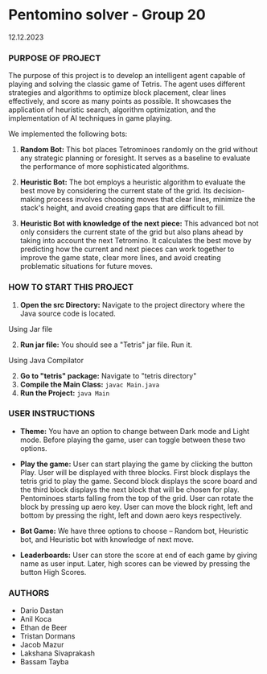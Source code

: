 # Pentomino solver - Group 20  
 12.12.2023
 ### PURPOSE OF PROJECT
The purpose of this project is to develop an intelligent agent capable of playing and solving the classic game of Tetris. The agent uses different strategies and algorithms to optimize block placement, clear lines effectively, and score as many points as possible. It showcases the application of heuristic search, algorithm optimization, and the implementation of AI techniques in game playing.

We implemented the following bots:

1.  **Random Bot:** This bot places Tetrominoes randomly on the grid without any strategic planning or foresight. It serves as a baseline to evaluate the performance of more sophisticated algorithms.
    
2.  **Heuristic Bot:** The bot employs a heuristic algorithm to evaluate the best move by considering the current state of the grid. Its decision-making process involves choosing moves that clear lines, minimize the stack's height, and avoid creating gaps that are difficult to fill.
    
3.  **Heuristic Bot with knowledge of the next piece:** This advanced bot not only considers the current state of the grid but also plans ahead by taking into account the next Tetromino. It calculates the best move by predicting how the current and next pieces can work together to improve the game state, clear more lines, and avoid creating problematic situations for future moves.

 ### HOW TO START THIS PROJECT
 
1.  **Open the src Directory:** Navigate to the project directory where the Java source code is located.    

Using Jar file
   
2.  **Run jar file:** You should see a "Tetris" jar file. Run it.

Using Java Compilator
    
2.  **Go to "tetris" package:** Navigate to "tetris directory" 
3.  **Compile the Main Class:** `javac Main.java`
4. **Run the Project:** `java Main`

 ### USER INSTRUCTIONS
- **Theme:**
    You have an option to change between Dark mode and Light mode. Before playing the game, user can toggle between these two options.
    
- **Play the game:**
User can start playing the game by clicking the button Play.
User will be displayed with three blocks. First block displays the tetris grid to play the game. Second block displays the score board and the third block displays the next block that will be chosen for play.
Pentominoes starts falling from the top of the grid. User can rotate the block by pressing up aero key. User can move the block right, left and bottom by pressing the right, left and down aero keys respectively.

-  **Bot Game:**
We have three options to choose – Random bot, Heuristic bot, and Heuristic bot with knowledge of next move.

- **Leaderboards:**
User can store the score at end of each game by giving name as user input. Later, high scores can be viewed by pressing the button High Scores.


 ### AUTHORS
- Dario Dastan  
- Anil Koca  
- Ethan de Beer   
- Tristan Dormans  
- Jacob Mazur  
- Lakshana Sivaprakash 
- Bassam Tayba